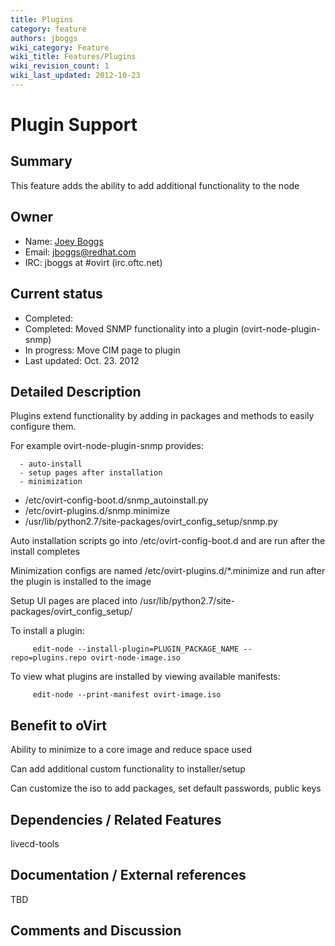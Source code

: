 ```yaml
---
title: Plugins
category: feature
authors: jboggs
wiki_category: Feature
wiki_title: Features/Plugins
wiki_revision_count: 1
wiki_last_updated: 2012-10-23
---
```


# Plugin Support

## Summary

This feature adds the ability to add additional functionality to the node

## Owner

*   Name: [Joey Boggs](User:jboggs)
*   Email: <jboggs@redhat.com>
*   IRC: jboggs at #ovirt (irc.oftc.net)

## Current status

*   Completed:
*   Completed: Moved SNMP functionality into a plugin (ovirt-node-plugin-snmp)
*   In progress: Move CIM page to plugin
*   Last updated: Oct. 23. 2012

## Detailed Description

Plugins extend functionality by adding in packages and methods to easily configure them.

For example ovirt-node-plugin-snmp provides:

      - auto-install
      - setup pages after installation
      - minimization

*   /etc/ovirt-config-boot.d/snmp_autoinstall.py
*   /etc/ovirt-plugins.d/snmp.minimize
*   /usr/lib/python2.7/site-packages/ovirt_config_setup/snmp.py

Auto installation scripts go into /etc/ovirt-config-boot.d and are run after the install completes

Minimization configs are named /etc/ovirt-plugins.d/\*.minimize and run after the plugin is installed to the image

Setup UI pages are placed into /usr/lib/python2.7/site-packages/ovirt_config_setup/

To install a plugin:

         edit-node --install-plugin=PLUGIN_PACKAGE_NAME --repo=plugins.repo ovirt-node-image.iso

To view what plugins are installed by viewing available manifests:

         edit-node --print-manifest ovirt-image.iso

## Benefit to oVirt

Ability to minimize to a core image and reduce space used

Can add additional custom functionality to installer/setup

Can customize the iso to add packages, set default passwords, public keys

## Dependencies / Related Features

livecd-tools

## Documentation / External references

TBD

## Comments and Discussion

